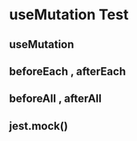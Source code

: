 # useMutation Test

## useMutation

## beforeEach , afterEach

## beforeAll , afterAll

## jest.mock()

